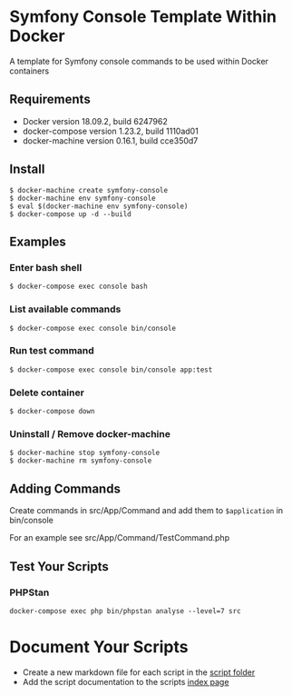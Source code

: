 # Symfony Console Template Within Docker

A template for Symfony console commands to be used within Docker containers

## Requirements
- Docker version 18.09.2, build 6247962
- docker-compose version 1.23.2, build 1110ad01
- docker-machine version 0.16.1, build cce350d7

## Install
```
$ docker-machine create symfony-console
$ docker-machine env symfony-console
$ eval $(docker-machine env symfony-console)
$ docker-compose up -d --build
```
## Examples

### Enter bash shell
```
$ docker-compose exec console bash
```

### List available commands
```
$ docker-compose exec console bin/console
```

### Run test command
```
$ docker-compose exec console bin/console app:test
```

### Delete container
```
$ docker-compose down
```

### Uninstall / Remove docker-machine
```
$ docker-machine stop symfony-console
$ docker-machine rm symfony-console
```

## Adding Commands

Create commands in src/App/Command and add them to `$application` in bin/console

For an example see src/App/Command/TestCommand.php

## Test Your Scripts

### PHPStan
```
docker-compose exec php bin/phpstan analyse --level=7 src
```

# Document Your Scripts
- Create a new markdown file for each script in the [script folder](docs/scripts/script)
- Add the script documentation to the scripts [index page](docs/scripts/index.md)
